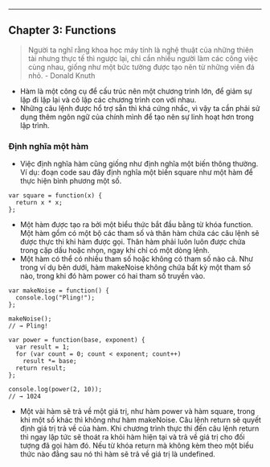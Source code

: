 ---
## Chapter 3: Functions

>Người ta nghĩ rằng khoa học máy tính là nghệ thuật của những thiên tài nhưng thực tế thì ngược lại, chỉ cần nhiều người làm các công việc cùng nhau, giống như một bức tường được tạo nên từ những viên đá nhỏ. - Donald Knuth

- Hàm là một công cụ để cấu trúc nên một chương trình lớn, để giảm sự lặp đi lặp lại và cô lập các chương trình con với nhau.
- Những câu lệnh được hổ trợ sẵn thì khá cứng nhắc, vì vậy ta cần phải sử dụng thêm ngôn ngữ của chính mình để tạo nên sự linh hoạt hơn trong lập trình.

### Định nghĩa một hàm
- Việc định nghĩa hàm cũng giống như định nghĩa một biến thông thường. Ví dụ: đoạn code sau đây định nghĩa một biến square như một hàm để thực hiện bình phương một số.
```
var square = function(x) {
  return x * x;
};
```
- Một hàm được tạo ra bởi một biểu thức bắt đầu bằng từ khóa function. Một hàm gồm có một bộ các tham số và thân hàm chứa các câu lệnh sẽ được thực thi khi hàm được gọi. Thân hàm phải luôn luôn được chứa trong cặp dấu hoặc nhọn, ngay khi chỉ có một dòng lệnh.
- Một hàm có thể có nhiều tham số hoặc không có tham số nào cả. Như trong ví dụ bên dưới, hàm makeNoise không chứa bất kỳ một tham số nào, trong khi đó hàm  power có hai tham số truyền vào.
```
var makeNoise = function() {
  console.log("Pling!");
};

makeNoise();
// → Pling!

var power = function(base, exponent) {
  var result = 1;
  for (var count = 0; count < exponent; count++)
    result *= base;
  return result;
};

console.log(power(2, 10));
// → 1024
```
- Một vài hàm sẽ trả về một giá trị, như hàm power và hàm square, trong khi một số khác thì không như hàm makeNoise. Câu lệnh return sẽ quyết định giá trị trả về của hàm. Khi chương trình thực thi đến câu lệnh return thì ngay lập tức sẽ thoát ra khỏi hàm hiện tại và trả về giá trị cho đối tượng đã gọi hàm đó. Nếu từ khóa return mà không kèm theo một biểu thức nào đằng sau nó thì hàm sẽ trả về giá trị là undefined.